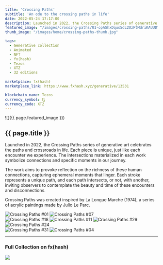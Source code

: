 ```yaml
---
title: 'Crossing Paths'
subtitle: 'An ode to the crossing paths in life'
date: 2022-05-24 17:17:00
description: Launched in 2022, the Crossing Paths series of generative art celebrates the paths and crossroads in life.
featured_image: "/images/crossing-paths/01-opAShxDqus5dL2UzFtMdriKAUUDtTKLnbAtaaQbA6JmXYkKq7Kw_1_1.png"
thumb_image: "/images/home/crossing-paths-thumb.jpg"

tags:
  - Generative collection
  - Animated
  - NFT
  - fx(hash)
  - Tezos
  - XTZ
  - 32 editions
  
marketplace: fx(hash)
marketplace_link: https://www.fxhash.xyz/generative/13531

blockchain_name: Tezos
currency_symbol: ꜩ
currency_code: XTZ
---
```


![]({{ page.featured_image }})

## {{ page.title }}

Launched in 2022, the Crossing Paths series of generative art celebrates the paths and crossroads in life. Each piece is unique, just like each encounter we experience. The intersections materialized in each work symbolize connections and specific moments in our journey.

The work aims to provoke reflection on the richness of these human connections, capturing ephemeral moments that linger. Each stroke represents a unique path, and each path intersects, or not, with another, inviting observers to contemplate the beauty and time of these encounters and disconnections.

Crossing Paths was created inspired by La Longue Marche (1974), a series of acrylic paintings made by Julio Le Parc.

<div class="gallery" data-columns="2">
	<img src="/images/crossing-paths/01-opAShxDqus5dL2UzFtMdriKAUUDtTKLnbAtaaQbA6JmXYkKq7Kw_1_1.png" title="Crossing Paths #01">
	<img src="/images/crossing-paths/07-oohn84GTBeE2M7hUJMU1ooUY3ShWunB7y3dUtz4BS5XLdstXDZE_1_1.png" title="Crossing Paths #07">
</div>

<div class="gallery" data-columns="4">
	<img src="/images/crossing-paths/crossing-paths-18.png" title="Crossing Paths #18">
	<img src="/images/crossing-paths/crossing-paths-11.png" title="Crossing Paths #11">
	<img src="/images/crossing-paths/crossing-paths-29.png" title="Crossing Paths #29">
	<img src="/images/crossing-paths/crossing-paths-24.png" title="Crossing Paths #24">
</div>

<div class="gallery" data-columns="2">
	<img src="/images/crossing-paths/31-oo3oCwmQXp8fYzweP7zBxfvfxKjaZjPsz1SfG3dDPC1FyTvZpba_1_1.png" title="Crossing Paths #31">
	<img src="/images/crossing-paths/04-oozmaEKBkyrbY4K5KBNj3Lfb8K7mtxunLqn4woAyL4smWvDF2eY_1_1.png" title="Crossing Paths #04">
</div>

---

### Full Collection on fx(hash)

<img src="/images/crossing-paths/CrossingPaths-FullCollection.png">
